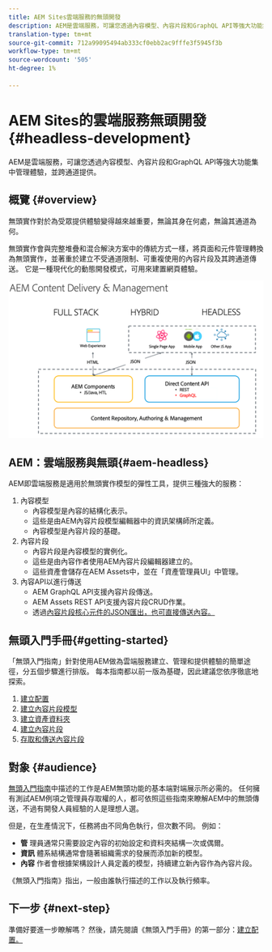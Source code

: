 ```yaml
---
title: AEM Sites雲端服務的無頭開發
description: AEM是雲端服務，可讓您透過內容模型、內容片段和GraphQL API等強大功能集中管理體驗，並跨通道提供。
translation-type: tm+mt
source-git-commit: 712a99095494ab333cf0ebb2ac9fffe3f5945f3b
workflow-type: tm+mt
source-wordcount: '505'
ht-degree: 1%

---
```



# AEM Sites的雲端服務無頭開發{#headless-development}

AEM是雲端服務，可讓您透過內容模型、內容片段和GraphQL API等強大功能集中管理體驗，並跨通道提供。

## 概覽 {#overview}

無頭實作對於為受眾提供體驗變得越來越重要，無論其身在何處，無論其通道為何。

無頭實作會與完整堆疊和混合解決方案中的傳統方式一樣，將頁面和元件管理轉換為無頭實作，並著重於建立不受通道限制、可重複使用的內容片段及其跨通道傳送。 它是一種現代化的動態開發模式，可用來建置網頁體驗。

![AEM實作模型](assets/aem-implementation-models.png)

## AEM：雲端服務與無頭{#aem-headless}

AEM即雲端服務是適用於無頭實作模型的彈性工具，提供三種強大的服務：

1. 內容模型
   * 內容模型是內容的結構化表示。
   * 這些是由AEM內容片段模型編輯器中的資訊架構師所定義。
   * 內容模型是內容片段的基礎。
1. 內容片段
   * 內容片段是內容模型的實例化。
   * 這些是由內容作者使用AEM內容片段編輯器建立的。
   * 這些資產會儲存在AEM Assets中，並在「資產管理員UI」中管理。
1. 內容API以進行傳送
   * AEM GraphQL API支援內容片段傳送。
   * AEM Assets REST API支援內容片段CRUD作業。
   * 透過[內容片段核心元件的JSON匯出，也可直接傳送內容。](https://docs.adobe.com/content/help/en/experience-manager-core-components/using/components/content-fragment-component.html)

## 無頭入門手冊{#getting-started}

「無頭入門指南」針對使用AEM做為雲端服務建立、管理和提供體驗的簡單途徑，分五個步驟進行排版。 每本指南都以前一版為基礎，因此建議您依序徹底地探索。

1. [建立配置](getting-started/create-configuration.md)
1. [建立內容片段模型](getting-started/create-content-model.md)
1. [建立資產資料夾](getting-started/create-assets-folder.md)
1. [建立內容片段](getting-started/create-content-fragment.md)
1. [存取和傳送內容片段](getting-started/create-api-request.md)

## 對象 {#audience}

[無頭入門指南](#getting-started)中描述的工作是AEM無頭功能的基本端對端展示所必需的。 任何擁有測試AEM例項之管理員存取權的人，都可依照這些指南來瞭解AEM中的無頭傳送，不過有開發人員經驗的人是理想人選。

但是，在生產情況下，任務將由不同角色執行，但次數不同。 例如：

* **管** 理員通常只需要設定內容的初始設定和資料夾結構一次或偶爾。
* **資訊** 體系結構通常會隨著組織需求的發展而添加新的模型。
* **內容** 作者會根據架構設計人員定義的模型，持續建立新內容作為內容片段。

《無頭入門指南》指出，一般由誰執行描述的工作以及執行頻率。

## 下一步 {#next-step}

準備好要進一步瞭解嗎？ 然後，請先閱讀《無頭入門手冊》的第一部分：[建立配置。](getting-started/create-configuration.md)

